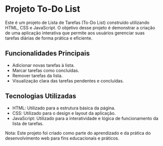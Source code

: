 # Projeto To-Do List

Este é um  projeto de Lista de Tarefas (To-Do List) construído utilizando HTML, CSS e JavaScript. O objetivo desse projeto é demonstrar a criação de uma aplicação interativa que permite aos usuários gerenciar suas tarefas diárias de forma prática e eficiente.

## Funcionalidades Principais

- Adicionar novas tarefas à lista.
- Marcar tarefas como concluídas.
- Remover tarefas da lista.
- Visualização clara das tarefas pendentes e concluídas.

## Tecnologias Utilizadas

- HTML: Utilizado para a estrutura básica da página.
- CSS: Utilizado para o design e layout da aplicação.
- JavaScript: Utilizado para a interatividade e lógica de funcionamento da lista de tarefas.




Nota: Este projeto foi criado como parte do aprendizado e da prática do desenvolvimento web para fins educacionais e práticos.
